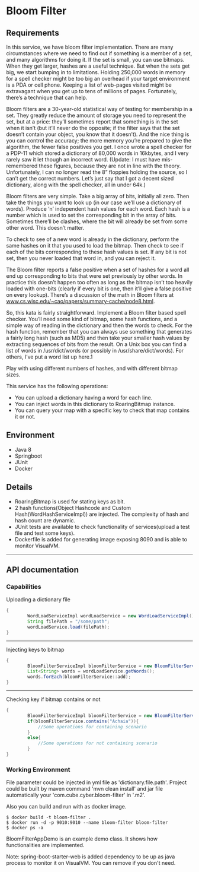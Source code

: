 # Bloom Filter

## Requirements
In this service, we have bloom filter implementation. There are many circumstances where we need to find out if something is a member of a set, and many algorithms for doing it. If the set is small, you can use bitmaps. When they get larger, hashes are a useful technique. But when the sets get big, we start bumping in to limitations. Holding 250,000 words in memory for a spell checker might be too big an overhead if your target environment is a PDA or cell phone. Keeping a list of web-pages visited might be extravagant when you get up to tens of millions of pages. Fortunately, there’s a technique that can help.

Bloom filters are a 30-year-old statistical way of testing for membership in a set. They greatly reduce the amount of storage you need to represent the set, but at a price: they’ll sometimes report that something is in the set when it isn’t (but it’ll never do the opposite; if the filter says that the set doesn’t contain your object, you know that it doesn’t). And the nice thing is you can control the accuracy; the more memory you’re prepared to give the algorithm, the fewer false positives you get. I once wrote a spell checker for a PDP-11 which stored a dictionary of 80,000 words in 16kbytes, and I very rarely saw it let though an incorrect word. (Update: I must have mis-remembered these figures, because they are not in line with the theory. Unfortunately, I can no longer read the 8” floppies holding the source, so I can’t get the correct numbers. Let’s just say that I got a decent sized dictionary, along with the spell checker, all in under 64k.)

Bloom filters are very simple. Take a big array of bits, initially all zero. Then take the things you want to look up (in our case we’ll use a dictionary of words). Produce ‘n’ independent hash values for each word. Each hash is a number which is used to set the corresponding bit in the array of bits. Sometimes there’ll be clashes, where the bit will already be set from some other word. This doesn’t matter.

To check to see of a new word is already in the dictionary, perform the same hashes on it that you used to load the bitmap. Then check to see if each of the bits corresponding to these hash values is set. If any bit is not set, then you never loaded that word in, and you can reject it.

The Bloom filter reports a false positive when a set of hashes for a word all end up corresponding to bits that were set previously by other words. In practice this doesn’t happen too often as long as the bitmap isn’t too heavily loaded with one-bits (clearly if every bit is one, then it’ll give a false positive on every lookup). There’s a discussion of the math in Bloom filters at www.cs.wisc.edu/~cao/papers/summary-cache/node8.html.

So, this kata is fairly straightforward. Implement a Bloom filter based spell checker. You’ll need some kind of bitmap, some hash functions, and a simple way of reading in the dictionary and then the words to check. For the hash function, remember that you can always use something that generates a fairly long hash (such as MD5) and then take your smaller hash values by extracting sequences of bits from the result. On a Unix box you can find a list of words in /usr/dict/words (or possibly in /usr/share/dict/words). For others, I’ve put a word list up here.1

Play with using different numbers of hashes, and with different bitmap sizes.

This service has the following operations:
- You can upload a dictionary having a word for each line.
- You can inject words in this dictionary to RoaringBitmap instance.
- You can query your map with a specific key to check that map contains it or not.

## Environment
* Java 8
* Springboot
* JUnit
* Docker

## Details

* RoaringBitmap is used for stating keys as bit.
* 2 hash functions(Object Hashcode and Custom Hash(WordHashServiceImpl)) are injected. The complexity of hash and hash 
  count are dynamic.
* JUnit tests are available to check functionality of services(upload a test file and test some keys).
* Dockerfile is added for generating image exposing 8090 and is able to monitor VisualVM.

_____________________________________________________________________________________

## API documentation
### Capabilities
Uploading a dictionary file
```java
{
        WordLoadServiceImpl wordLoadService = new WordLoadServiceImpl();
        String filePath = "/some/path";
        wordLoadService.load(filePath);
}
```
_____________________________________________________________________________________
Injecting keys to bitmap
```java
{
        BloomFilterServiceImpl bloomFilterService = new BloomFilterServiceImpl();
        List<String> words = wordLoadService.getWords();
        words.forEach(bloomFilterService::add);
}
```
_____________________________________________________________________________________
Checking key if bitmap contains or not
```java
{
        BloomFilterServiceImpl bloomFilterService = new BloomFilterServiceImpl();
        if(bloomFilterService.contains("Achaia")){
            //Some operations for containing scenario
        }
        else{
            //Some operations for not containing scenario
        }
}
```

### Working Environment

File parameter could be injected in yml file as 'dictionary.file.path'. Project could be built by maven command 'mvn 
clean install' and jar file automatically your 'com.cube.cyber.bloom-filter' in '.m2'.

Also you can build and run with as docker image.
```docker
$ docker build -t bloom-filter .
$ docker run -d -p 9010:9010 --name bloom-filter bloom-filter
$ docker ps -a
```

BloomFilterAppDemo is an example demo class. It shows how functionalities are implemented.

Note: spring-boot-starter-web is added dependency to be up as java process to monitor it on VisualVM. You can remove 
if you don't need.